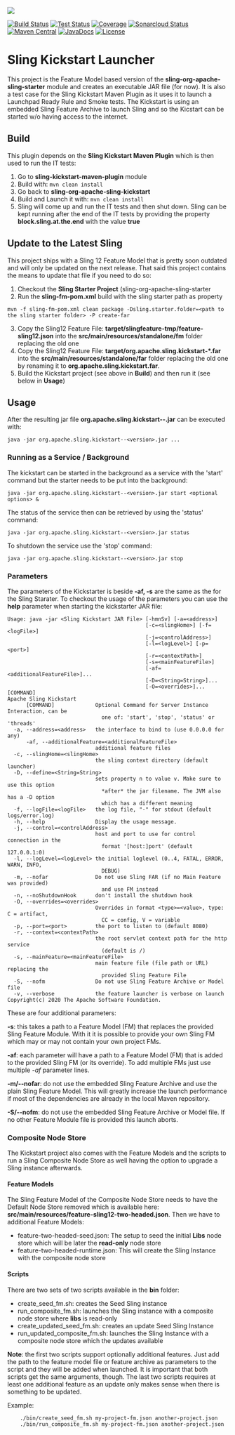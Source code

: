 [<img src="https://sling.apache.org/res/logos/sling.png"/>](https://sling.apache.org)

 [![Build Status](https://ci-builds.apache.org/job/Sling/job/modules/job/sling-org-apache-sling-kickstart/job/master/badge/icon)](https://ci-builds.apache.org/job/Sling/job/modules/job/sling-org-apache-sling-kickstart/job/master/) [![Test Status](https://img.shields.io/jenkins/tests.svg?jobUrl=https://ci-builds.apache.org/job/Sling/job/modules/job/sling-org-apache-sling-kickstart/job/master/)](https://ci-builds.apache.org/job/Sling/job/modules/job/sling-org-apache-sling-kickstart/job/master/test/?width=800&height=600) [![Coverage](https://sonarcloud.io/api/project_badges/measure?project=apache_sling-org-apache-sling-kickstart&metric=coverage)](https://sonarcloud.io/dashboard?id=apache_sling-org-apache-sling-kickstart) [![Sonarcloud Status](https://sonarcloud.io/api/project_badges/measure?project=apache_sling-org-apache-sling-kickstart&metric=alert_status)](https://sonarcloud.io/dashboard?id=apache_sling-org-apache-sling-kickstart) [![Maven Central](https://maven-badges.herokuapp.com/maven-central/org.apache.sling/org.apache.sling.kickstart/badge.svg)](https://search.maven.org/#search%7Cga%7C1%7Cg%3A%22org.apache.sling%22%20a%3A%22org.apache.sling.kickstart%22) [![JavaDocs](https://www.javadoc.io/badge/org.apache.sling/org.apache.sling.kickstart.svg)](https://www.javadoc.io/doc/org.apache.sling/org.apache.sling.kickstart) [![License](https://img.shields.io/badge/License-Apache%202.0-blue.svg)](https://www.apache.org/licenses/LICENSE-2.0)

# Sling Kickstart Launcher

This project is the Feature Model based version of the **sling-org-apache-sling-starter**
module and creates an executable JAR file (for now).
It is also a test case for the Sling Kickstart Maven Plugin as it uses it
to launch a Launchpad Ready Rule and Smoke tests.
The Kickstart is using an embedded Sling Feature Archive to launch Sling and so the
Kicstart can be started w/o having access to the internet.

## Build

This plugin depends on the **Sling Kickstart Maven Plugin** which is then used to run the IT tests:

1. Go to **sling-kickstart-maven-plugin** module
2. Build with: `mvn clean install`
3. Go back to **sling-org-apache-sling-kickstart**
4. Build and Launch it with: `mvn clean install`
5. Sling will come up and run the IT tests and then shut down. Sling can be
   kept running after the end of the IT tests by providing the property
   **block.sling.at.the.end** with the value **true**

## Update to the Latest Sling

This project ships with a Sling 12 Feature Model that is pretty soon outdated
and will only be updated on the next release.
That said this project contains the means to update that file if you need to do so:

1. Checkout the **Sling Starter Project** (sling-org-apache-sling-starter
2. Run the **sling-fm-pom.xml** build with the sling starter path as property
```
mvn -f sling-fm-pom.xml clean package -Dsling.starter.folder=<path to the sling starter folder> -P create-far
```
3. Copy the Sling12 Feature File: **target/slingfeature-tmp/feature-sling12.json** into the
**src/main/resources/standalone/fm** folder replacing the old one
4. Copy the Sling12 Feature File: **target/org.apache.sling.kickstart-\*.far** into the
**src/main/resources/standalone/far** folder replacing the old one by renaming it to
**org.apache.sling.kickstart.far**.
5. Build the Kickstart project (see above in **Build**) and then run it (see below in **Usage**)

## Usage

After the resulting jar file **org.apache.sling.kickstart--<version>.jar**
can be executed with:
```
java -jar org.apache.sling.kickstart--<version>.jar ...
```

### Running as a Service / Background

The kickstart can be started in the background as a service with the 'start'
command but the starter needs to be put into the background:
```
java -jar org.apache.sling.kickstart--<version>.jar start <optional options> &
```

The status of the service then can be retrieved by using the 'status' command:
```
java -jar org.apache.sling.kickstart--<version>.jar status
```

To shutdown the service use the 'stop' command:
```
java -jar org.apache.sling.kickstart--<version>.jar stop
```

### Parameters

The parameters of the Kickstarter is beside **-af, -s** are the same as
the for the Sling Starater. To checkout the usage of the parameters you
can use the **help** parameter when starting the kickstarter JAR file:

```
Usage: java -jar <Sling Kickstart JAR File> [-hmnSv] [-a=<address>]
                                            [-c=<slingHome>] [-f=<logFile>]
                                            [-j=<controlAddress>]
                                            [-l=<logLevel>] [-p=<port>]
                                            [-r=<contextPath>]
                                            [-s=<mainFeatureFile>]
                                            [-af=<additionalFeatureFile>]...
                                            [-D=<String=String>]...
                                            [-O=<overrides>]... [COMMAND]
Apache Sling Kickstart
      [COMMAND]             Optional Command for Server Instance Interaction, can be
                              one of: 'start', 'stop', 'status' or 'threads'
  -a, --address=<address>   the interface to bind to (use 0.0.0.0 for any)
      -af, --additionalFeature=<additionalFeatureFile>
                            additional feature files
  -c, --slingHome=<slingHome>
                            the sling context directory (default launcher)
  -D, --define=<String=String>
                            sets property n to value v. Make sure to use this option
                              *after* the jar filename. The JVM also has a -D option
                              which has a different meaning
  -f, --logFile=<logFile>   the log file, "-" for stdout (default logs/error.log)
  -h, --help                Display the usage message.
  -j, --control=<controlAddress>
                            host and port to use for control connection in the
                              format '[host:]port' (default 127.0.0.1:0)
  -l, --logLevel=<logLevel> the initial loglevel (0..4, FATAL, ERROR, WARN, INFO,
                              DEBUG)
  -m, --nofar               Do not use Sling FAR (if no Main Feature was provided)
                              and use FM instead
  -n, --noShutdownHook      don't install the shutdown hook
  -O, --overrides=<overrides>
                            Overrides in format <type>=<value>, type: C = artifact,
                              CC = config, V = variable
  -p, --port=<port>         the port to listen to (default 8080)
  -r, --context=<contextPath>
                            the root servlet context path for the http service
                              (default is /)
  -s, --mainFeature=<mainFeatureFile>
                            main feature file (file path or URL) replacing the
                              provided Sling Feature File
  -S, --nofm                Do not use Sling Feature Archive or Model file
  -v, --verbose             the feature launcher is verbose on launch
Copyright(c) 2020 The Apache Software Foundation.
```

These are four additional parameters:

**-s**: this takes a path to a Feature Model (FM) that replaces the provided
Sling Feature Module. With it it is possible to provide your own Sling FM
which may or may not contain your own project FMs.

**-af**: each parameter will have a path to a Feature Model (FM) that is
added to the provided Sling FM (or its override). To add multiple FMs just
use multiple *-af* parameter lines.

**-m/--nofar**: do not use the embedded Sling Feature Archive and use the
plain Sling Feature Model. This will greatly increase the launch performance
if most of the dependencies are already in the local Maven repository.

**-S/--nofm**: do not use the embedded Sling Feature Archive or Model file.
If no other Feature Module file is provided this launch aborts.

### Composite Node Store

The Kickstart project also comes with the Feature Models and the scripts to run
a Sling Composite Node Store as well having the option to upgrade a Sling instance
afterwards.

#### Feature Models

The Sling Feature Model of the Composite Node Store needs to have the Default Node
Store removed which is available here: **src/main/resources/feature-sling12-two-headed.json**.
Then we have to additional Feature Models:
* feature-two-headed-seed.json: The setup to seed the initial **Libs** node store
which will be later the **read-only** node store
* feature-two-headed-runtime.json: This will create the Sling Instance with the composite
node store

#### Scripts

There are two sets of two scripts available in the **bin** folder:

* create_seed_fm.sh: creates the Seed Sling instance
* run_composite_fm.sh: launches the Sling instance with a composite node store where **libs**
is read-only
* create_updated_seed_fm.sh: creates an update Seed Sling Instance
* run_updated_composite_fm.sh: launches the Sling Instance with a composite node store
which the updates available

**Note**: the first two scripts support optionally additional features. Just add the path to the
feature model file or feature archive as parameters to the script and they will be added when
launched. It is important that both scripts get the same arguments, though.
The last two scripts requires at least one additional feature as an update only makes sense
when there is something to be updated.

Example:
```
    ./bin/create_seed_fm.sh my-project-fm.json another-project.json
    ./bin/run_composite_fm.sh my-project-fm.json another-project.json
```
